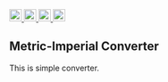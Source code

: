 
<a href="https://url-shortener-loku.herokuapp.com/">
  <img src="https://img.shields.io/badge/Online_at_Heroku-430098?logo=heroku"  height="22">
</a>  

<a href="https://nodejs.org/">
  <img src="https://img.shields.io/badge/Node.js-v12.18.4-grey?logo=Node.js&labelColor=339933&logoColor=white"  height="22">
</a> 

<a href="https://www.npmjs.com/package/express">
  <img src="https://img.shields.io/badge/Express-v4.7.11-grey?logo=npm&labelColor=white&logoColor=white"  height="22">
</a>

<a href="https://www.npmjs.com/package/express-handlebars">
  <img src="https://img.shields.io/badge/Express--HandleBars-v5.1.0-grey?logo=npm&labelColor=white&logoColor=white"  height="22">
</a>

## Metric-Imperial Converter
This is simple converter.
